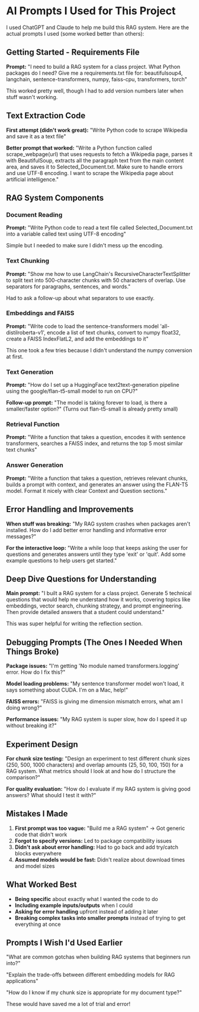 # AI Prompts I Used for This Project

I used ChatGPT and Claude to help me build this RAG system. Here are the actual prompts I used (some worked better than others):

## Getting Started - Requirements File

**Prompt:** "I need to build a RAG system for a class project. What Python packages do I need? Give me a requirements.txt file for: beautifulsoup4, langchain, sentence-transformers, numpy, faiss-cpu, transformers, torch"

This worked pretty well, though I had to add version numbers later when stuff wasn't working.

## Text Extraction Code

**First attempt (didn't work great):**
"Write Python code to scrape Wikipedia and save it as a text file"

**Better prompt that worked:**
"Write a Python function called scrape_webpage(url) that uses requests to fetch a Wikipedia page, parses it with BeautifulSoup, extracts all the paragraph text from the main content area, and saves it to Selected_Document.txt. Make sure to handle errors and use UTF-8 encoding. I want to scrape the Wikipedia page about artificial intelligence."

## RAG System Components

### Document Reading
**Prompt:** "Write Python code to read a text file called Selected_Document.txt into a variable called text using UTF-8 encoding"

Simple but I needed to make sure I didn't mess up the encoding.

### Text Chunking  
**Prompt:** "Show me how to use LangChain's RecursiveCharacterTextSplitter to split text into 500-character chunks with 50 characters of overlap. Use separators for paragraphs, sentences, and words."

Had to ask a follow-up about what separators to use exactly.

### Embeddings and FAISS
**Prompt:** "Write code to load the sentence-transformers model 'all-distilroberta-v1', encode a list of text chunks, convert to numpy float32, create a FAISS IndexFlatL2, and add the embeddings to it"

This one took a few tries because I didn't understand the numpy conversion at first.

### Text Generation
**Prompt:** "How do I set up a HuggingFace text2text-generation pipeline using the google/flan-t5-small model to run on CPU?"

**Follow-up prompt:** "The model is taking forever to load, is there a smaller/faster option?"
(Turns out flan-t5-small is already pretty small)

### Retrieval Function
**Prompt:** "Write a function that takes a question, encodes it with sentence transformers, searches a FAISS index, and returns the top 5 most similar text chunks"

### Answer Generation  
**Prompt:** "Write a function that takes a question, retrieves relevant chunks, builds a prompt with context, and generates an answer using the FLAN-T5 model. Format it nicely with clear Context and Question sections."

## Error Handling and Improvements

**When stuff was breaking:**
"My RAG system crashes when packages aren't installed. How do I add better error handling and informative error messages?"

**For the interactive loop:**
"Write a while loop that keeps asking the user for questions and generates answers until they type 'exit' or 'quit'. Add some example questions to help users get started."

## Deep Dive Questions for Understanding

**Main prompt:** "I built a RAG system for a class project. Generate 5 technical questions that would help me understand how it works, covering topics like embeddings, vector search, chunking strategy, and prompt engineering. Then provide detailed answers that a student could understand."

This was super helpful for writing the reflection section.

## Debugging Prompts (The Ones I Needed When Things Broke)

**Package issues:**
"I'm getting 'No module named transformers.logging' error. How do I fix this?"

**Model loading problems:**
"My sentence transformer model won't load, it says something about CUDA. I'm on a Mac, help!"

**FAISS errors:**
"FAISS is giving me dimension mismatch errors, what am I doing wrong?"

**Performance issues:**
"My RAG system is super slow, how do I speed it up without breaking it?"

## Experiment Design

**For chunk size testing:**
"Design an experiment to test different chunk sizes (250, 500, 1000 characters) and overlap amounts (25, 50, 100, 150) for a RAG system. What metrics should I look at and how do I structure the comparison?"

**For quality evaluation:**
"How do I evaluate if my RAG system is giving good answers? What should I test it with?"

## Mistakes I Made

1. **First prompt was too vague:** "Build me a RAG system" → Got generic code that didn't work
2. **Forgot to specify versions:** Led to package compatibility issues
3. **Didn't ask about error handling:** Had to go back and add try/catch blocks everywhere  
4. **Assumed models would be fast:** Didn't realize about download times and model sizes

## What Worked Best

- **Being specific** about exactly what I wanted the code to do
- **Including example inputs/outputs** when I could
- **Asking for error handling** upfront instead of adding it later
- **Breaking complex tasks into smaller prompts** instead of trying to get everything at once

## Prompts I Wish I'd Used Earlier

"What are common gotchas when building RAG systems that beginners run into?"

"Explain the trade-offs between different embedding models for RAG applications"

"How do I know if my chunk size is appropriate for my document type?"

These would have saved me a lot of trial and error!
